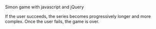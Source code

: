 Simon game with javascript and jQuery

If the user succeeds, the series becomes progressively longer and more complex. Once the user fails, the game is over.